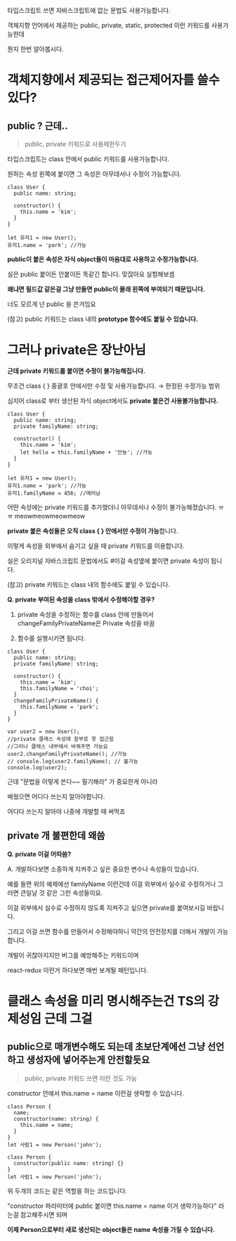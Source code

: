 타입스크립트 쓰면 자바스크립트에 없는 문법도 사용가능합니다.

객체지향 언어에서 제공하는 public, private, static, protected 이런 키워드를 사용가능한데

뭔지 한번 알아봅시다.

# 객체지향에서 제공되는 접근제어자를 쓸수있다?

## public ? 근데..

> public, private 키워드로 사용제한두기

타입스크립트는 class 안에서 public 키워드를 사용가능합니다.

원하는 속성 왼쪽에 붙이면 그 속성은 아무데서나 수정이 가능합니다.

```tsx
class User {
  public name: string;

  constructor() {
    this.name = 'kim';
  }
}

let 유저1 = new User();
유저1.name = 'park'; //가능
```

**public이 붙은 속성은 자식 object들이 마음대로 사용하고 수정가능합니다.**

실은 public 붙이든 안붙이든 똑같긴 합니다. 맞잖아요 실험해보셈

**왜냐면 필드값 같은걸 그냥 만들면 public이 몰래 왼쪽에 부여되기 때문입니다.**

너도 모르게 넌 public 을 쓴거임요

(참고) public 키워드는 class 내의 **prototype 함수에도 붙일 수 있습니다.**

# 그러나 private은 장난아님

**근데 private 키워드를 붙이면 수정이 불가능해집니다.**

무조건 class { } 중괄호 안에서만 수정 및 사용가능합니다. → 한정된 수정가능 범위

심지어 class로 부터 생산된 자식 object에서도 **private 붙은건 사용불가능합니다.**

```tsx
class User {
  public name: string;
  private familyName: string;

  constructor() {
    this.name = 'kim';
    let hello = this.familyName + '안뇽'; //가능
  }
}

let 유저1 = new User();
유저1.name = 'park'; //가능
유저1.familyName = 456; //에러남
```

어떤 속성에는 private 키워드를 추가했더니 아무데서나 수정이 불가능해졌습니다. ㅠㅠ meowmeowmeowmeow

**private 붙은 속성들은 오직 class { } 안에서만 수정이 가능**합니다.

이렇게 속성을 외부에서 숨기고 싶을 때 private 키워드를 이용합니다.

실은 오리지널 자바스크립트 문법에서도 #이걸 속성옆에 붙이면 private 속성이 됩니다.

(참고) private 키워드는 class 내의 함수에도 붙일 수 있습니다.

**Q. private 부여된 속성을 class 밖에서 수정해야할 경우?**

1. private 속성을 수정하는 함수를 class 안에 만들어서 changeFamilyPrivateName은 Private 속성을 바꿈

2. 함수를 실행시키면 됩니다.

```tsx
class User {
  public name: string;
  private familyName: string;

  constructor() {
    this.name = 'kim';
    this.familyName = 'choi';
  }
  changeFamilyPrivateName() {
    this.familyName = 'park';
  }
}

var user2 = new User();
//private 클래스 속성에 함부로 못 접근함
//그러나 클래스 내부에서 바꿔주면 가능요
user2.changeFamilyPrivateName(); //가능
// console.log(user2.familyName); // 불가능
console.log(user2);
```

근데 "문법을 이렇게 쓴다~~ 필기해라" 가 중요한게 아니라

배웠으면 어디다 쓰는지 알아야합니다.

어디다 쓰는지 알아야 나중에 개발할 때 써먹죠

## private 개 불편한데 왜씀

**Q. private 이걸 어따씀?**

A. 개발하다보면 소중하게 지켜주고 싶은 중요한 변수나 속성들이 있습니다.

예를 들면 위의 예제에선 familyName 이런건데 이걸 외부에서 실수로 수정하거나 그러면 큰일날 것 같은 그런 속성들이요.

이걸 외부에서 실수로 수정하지 않도록 지켜주고 싶으면 private를 붙여보시길 바랍니다.

그리고 이걸 쓰면 함수를 만들어서 수정해야하니 약간의 안전장치를 더해서 개발이 가능합니다.

개발이 귀찮아지지만 버그를 예방해주는 키워드이며

react-redux 이런거 하다보면 매번 보게될 패턴입니다.

# 클래스 속성을 미리 명시해주는건 TS의 강제성임 근데 그걸

## public으로 매개변수해도 되는데 초보단계에선 그냥 선언하고 생성자에 넣어주는게 안전할듯요

> public, private 키워드 쓰면 이런 것도 가능

constructor 안에서 this.name = name 이런걸 생략할 수 있습니다.

```tsx
class Person {
  name;
  constructor(name: string) {
    this.name = name;
  }
}
let 사람1 = new Person('john');

class Person {
  constructor(public name: string) {}
}
let 사람1 = new Person('john');
```

위 두개의 코드는 같은 역할을 하는 코드입니다.

"constructor 파라미터에 public 붙이면 this.name = name 이거 생략가능하다" 라는걸 참고해주시면 되며

**이제 Person으로부터 새로 생산되는 object들은 name 속성을 가질 수 있습니다.**
